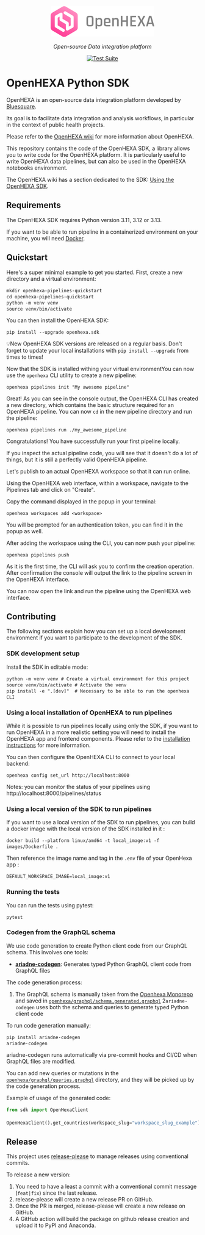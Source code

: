 <div align="center">
   <img alt="OpenHEXA Logo" src="https://raw.githubusercontent.com/BLSQ/openhexa-app/main/hexa/static/img/logo/logo_with_text_grey.svg" height="80">
</div>
<p align="center">
    <em>Open-source Data integration platform</em>
</p>
<p align="center">
   <a href="https://github.com/BLSQ/openhexa-app/actions/workflows/test.yml">
      <img alt="Test Suite" src="https://github.com/BLSQ/openhexa-sdk-python/actions/workflows/ci.yml/badge.svg">
   </a>
</p>

OpenHEXA Python SDK
===================

OpenHEXA is an open-source data integration platform developed by [Bluesquare](https://bluesquarehub.com).

Its goal is to facilitate data integration and analysis workflows, in particular in the context of public health 
projects.

Please refer to the [OpenHEXA wiki](https://github.com/BLSQ/openhexa/wiki/Home) for more information about OpenHEXA.

This repository contains the code of the OpenHEXA SDK, a library allows you to write code for the OpenHEXA platform. 
It is particularly useful to write OpenHEXA data pipelines, but can also be used in the OpenHEXA notebooks environment.

The OpenHEXA wiki has a section dedicated to the SDK: 
[Using the OpenHEXA SDK](https://github.com/BLSQ/openhexa/wiki/Using-the-OpenHEXA-SDK).

Requirements
------------

The OpenHEXA SDK requires Python version 3.11, 3.12 or 3.13.

If you want to be able to run pipeline in a containerized environment on your machine, you will need 
[Docker](https://www.docker.com/).

Quickstart
----------

Here's a super minimal example to get you started. First, create a new directory and a virtual environment:

```shell
mkdir openhexa-pipelines-quickstart
cd openhexa-pipelines-quickstart
python -m venv venv
source venv/bin/activate
```

You can then install the OpenHEXA SDK:

```shell
pip install --upgrade openhexa.sdk
```

💡New OpenHEXA SDK versions are released on a regular basis. Don't forget to update your local installations with 
`pip install --upgrade` from times to times!

Now that the SDK is installed withing your virtual environmentYou can now use the `openhexa` CLI utility to create 
a new pipeline:

```shell
openhexa pipelines init "My awesome pipeline"
```

Great! As you can see in the console output, the OpenHEXA CLI has created a new directory, which contains the basic 
structure required for an OpenHEXA pipeline. You can now `cd` in the new pipeline directory and run the pipeline:

```shell
openhexa pipelines run ./my_awesome_pipeline
```

Congratulations! You have successfully run your first pipeline locally.

If you inspect the actual pipeline code, you will see that it doesn't do a lot of things, but it is still a perfectly 
valid OpenHEXA pipeline.

Let's publish to an actual OpenHEXA workspace so that it can run online.

Using the OpenHEXA web interface, within a workspace, navigate to the Pipelines tab and click on "Create".

Copy the command displayed in the popup in your terminal:

```shell
openhexa workspaces add <workspace>
```

You will be prompted for an authentication token, you can find it in the popup as well.

After adding the workspace using the CLI, you can now push your pipeline:

```shell
openhexa pipelines push 
```

As it is the first time, the CLI will ask you to confirm the creation operation. After confirmation the console will 
output the link to the pipeline screen in the OpenHEXA interface.

You can now open the link and run the pipeline using the OpenHEXA web interface.

Contributing
------------

The following sections explain how you can set up a local development environment if you want to participate to the 
development of the SDK.

### SDK development setup

Install the SDK in editable mode:

```shell
python -m venv venv # Create a virtual environment for this project
source venv/bin/activate # Activate the venv
pip install -e ".[dev]"  # Necessary to be able to run the openhexa CLI
```
### Using a local installation of OpenHEXA to run pipelines

While it is possible to run pipelines locally using only the SDK, if you want to run OpenHEXA in a more realistic 
setting you will need to install the OpenHEXA app and frontend components. Please refer to the 
[installation instructions](https://github.com/BLSQ/openhexa/wiki/Installation-instructions) for more information.

You can then configure the OpenHEXA CLI to connect to your local backend:

```shell
openhexa config set_url http://localhost:8000
```

Notes: you can monitor the status of your pipelines using http://localhost:8000/pipelines/status

### Using a local version of the SDK to run pipelines

If you want to use a local version of the SDK to run pipelines, you can build a docker image with the local version of the SDK installed in it :

```shell    
docker build --platform linux/amd64 -t local_image:v1 -f images/Dockerfile .
```

Then reference the image name and tag in the `.env` file of your OpenHexa app :

```
DEFAULT_WORKSPACE_IMAGE=local_image:v1
```

### Running the tests

You can run the tests using pytest:

```shell
pytest
```

### Codegen from the GraphQL schema

We use code generation to create Python client code from our GraphQL schema. This involves one tools:

- [**ariadne-codegen**](https://github.com/mirumee/ariadne-codegen): Generates typed Python GraphQL client code from GraphQL files

The code generation process:

1. The GraphQL schema is manually taken from the [Openhexa Monorepo](https://github.com/BLSQ/openhexa-app/blob/main/frontend/schema.generated.graphql) and saved in [`openhexa/graphql/schema.generated.graphql`](https://github.com/BLSQ/openhexa-sdk-python/blob/main/openhexa/graphql/schema.generated.graphql)
2`ariadne-codegen` uses both the schema and queries to generate typed Python client code

To run code generation manually:

```shell
pip install ariadne-codegen
ariadne-codegen
```

ariadne-codegen runs automatically via pre-commit hooks and CI/CD when GraphQL files are modified.

You can add new queries or mutations in the [`openhexa/graphql/queries.graphql`](https://github.com/BLSQ/openhexa-sdk-python/blob/main/openhexa/graphql/queries.graphql) directory, and they will be picked up by the code generation process.

Example of usage of the generated code:

```python
from sdk import OpenHexaClient

OpenHexaClient().get_countries(workspace_slug="workspace_slug_example")
 ```

## Release
 
This project uses [release-please](https://github.com/googleapis/release-please) to manage releases using conventional commits.

To release a new version:

1. You need to have a least a commit with a conventional commit message (`feat|fix`) since the last release.
2. release-please will create a new release PR on GitHub.
3. Once the PR is merged, release-please will create a new release on GitHub.
4. A GitHub action will build the package on github release creation and upload it to PyPI and Anaconda.

